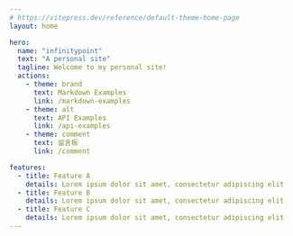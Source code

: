 ```yaml
---
# https://vitepress.dev/reference/default-theme-home-page
layout: home

hero:
  name: "infinitypoint"
  text: "A personal site"
  tagline: Welcome to my personal site!
  actions:
    - theme: brand
      text: Markdown Examples
      link: /markdown-examples
    - theme: alt
      text: API Examples
      link: /api-examples
    - theme: comment
      text: 留言板
      link: /comment

features:
  - title: Feature A
    details: Lorem ipsum dolor sit amet, consectetur adipiscing elit
  - title: Feature B
    details: Lorem ipsum dolor sit amet, consectetur adipiscing elit
  - title: Feature C
    details: Lorem ipsum dolor sit amet, consectetur adipiscing elit
---
```


<DataPanel />
